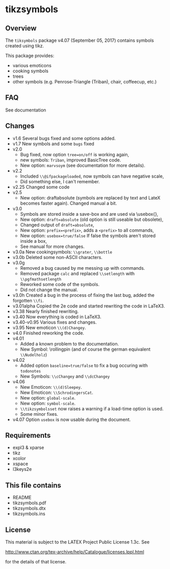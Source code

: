 
tikzsymbols
===========

Overview
--------

The `tiksymbols` package v4.07 (September 05, 2017) contains symbols created using tikz.

This package provides:
 * various emoticons
 * cooking symbols
 * trees
 * other symbols (e.g. Penrose-Triangle (Triban), chair, coffeecup, etc.)

FAQ
-------
See documentation

Changes
-------
* v1.6  Several bugs fixed and some options added.
* v1.7  New symbols and some `bugs` fixed
* v2.0
  - Bug fixed, now option `tree=on/off` is working again,
  - new symbols: `Triban`, improved BasicTree code.
  - New option: `marvsoym` (see documentation for more details).
* v2.2
  - Included `\\@ifpackageloaded`, now symbols can have negative scale,
  - Did something else, I can't remember.
* v2.25  Changed some code
* v2.5
  - New option: draftabsolute (symbols are replaced by text and LateX becomes faster again). Changed manual a bit.
* v3.0
  - Symbols are stored inside a save-box and are used via \\usebox{},
  - New option: `draft=absolute` (old option is still useable but obsolete),
  - Changed output of `draft=absolute`,
  - New option: `prefix=<prefix>`, adds a `<prefix>` to all commands,
  - New option: `usebox=true/false` If false the symbols aren't stored inside a box,
  - See manual for more changes.
* v3.0a  New cookingsymbols: `\\grater`, `\\bottle`
* v3.0b  Deleted some non-ASCII characters.
* v3.0g
  - Removed a bug caused by me messing up with commands.
  - Removed package `calc` and replaced `\\setlength` with `\\pgfmathsetlength`
  - Reworked some code of the symbols.
  - Did not change the manual.
* v3.0h  Created a bug in the process of fixing the last bug, added the forgotten `\\fi`.
* v3.01alpha Copied the 2e code and started rewriting the code in LaTeX3.
* v3.38  Nearly finished rewriting.
* v3.40  Now everything is coded in LaTeX3.
* v3.40-v0.95 Various fixes and changes.
* v3.95  New emoticon `\\(d)Changey`.
* v4.0  Finished reworking the code.
* v4.01
  - Added a known problem to the documentation.
  - New Symbol: \\rollingpin (and of course the german equivalent `\\Nudelholz`)
* v4.02
  - Added option `baseline=true/false` to fix a bug occuring with `todonotes`
  - New Symbols: `\\cChangey` and `\\dcChangey`
* v4.06
  - New Emoticon: `\\(d)Sleepey`.
  - New Emoticon: `\\SchrodingersCat`.
  - New option: `global-scale`.
  - New option: `symbol-scale`.
  - `\\tikzsymbolsset` now raises a warning if a load-time option is used.
  - Some minor fixes.
* v4.07 Option `usebox` is now usable during the document.

Requirements
------------

 * expl3 & xparse
 * tikz
 * xcolor
 * xspace
 * l3keys2e

This file contains
------------------

 * README
 * tikzsymbols.pdf
 * tikzsymbols.dtx
 * tikzsymbols.ins

License
-------
This ma­te­rial is sub­ject to the LATEX Project Public Li­cense 1.3c. See

  http://www.ctan.org/tex-archive/help/Catalogue/licenses.lppl.html

for the details of that license.

